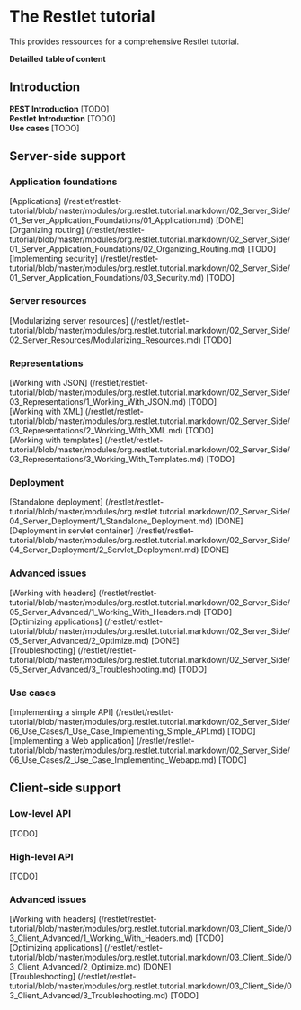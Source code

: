 The Restlet tutorial
================

This provides ressources for a comprehensive Restlet tutorial.

__Detailled table of content__

## Introduction ##

**REST Introduction** [TODO]  
**Restlet Introduction** [TODO]  
**Use cases** [TODO]  

## Server-side support ##

### Application foundations ###

[Applications] (/restlet/restlet-tutorial/blob/master/modules/org.restlet.tutorial.markdown/02_Server_Side/01_Server_Application_Foundations/01_Application.md) [DONE]  
[Organizing routing] (/restlet/restlet-tutorial/blob/master/modules/org.restlet.tutorial.markdown/02_Server_Side/01_Server_Application_Foundations/02_Organizing_Routing.md) [TODO]  
[Implementing security] (/restlet/restlet-tutorial/blob/master/modules/org.restlet.tutorial.markdown/02_Server_Side/01_Server_Application_Foundations/03_Security.md) [TODO]  

### Server resources ###

[Modularizing server resources] (/restlet/restlet-tutorial/blob/master/modules/org.restlet.tutorial.markdown/02_Server_Side/02_Server_Resources/Modularizing_Resources.md) [TODO]  

### Representations ###

[Working with JSON] (/restlet/restlet-tutorial/blob/master/modules/org.restlet.tutorial.markdown/02_Server_Side/03_Representations/1_Working_With_JSON.md) [TODO]  
[Working with XML] (/restlet/restlet-tutorial/blob/master/modules/org.restlet.tutorial.markdown/02_Server_Side/03_Representations/2_Working_With_XML.md) [TODO]  
[Working with templates] (/restlet/restlet-tutorial/blob/master/modules/org.restlet.tutorial.markdown/02_Server_Side/03_Representations/3_Working_With_Templates.md) [TODO]  

### Deployment ###

[Standalone deployment] (/restlet/restlet-tutorial/blob/master/modules/org.restlet.tutorial.markdown/02_Server_Side/04_Server_Deployment/1_Standalone_Deployment.md) [DONE]  
[Deployment in servlet container] (/restlet/restlet-tutorial/blob/master/modules/org.restlet.tutorial.markdown/02_Server_Side/04_Server_Deployment/2_Servlet_Deployment.md) [DONE]  

### Advanced issues ###

[Working with headers] (/restlet/restlet-tutorial/blob/master/modules/org.restlet.tutorial.markdown/02_Server_Side/05_Server_Advanced/1_Working_With_Headers.md) [TODO]  
[Optimizing applications] (/restlet/restlet-tutorial/blob/master/modules/org.restlet.tutorial.markdown/02_Server_Side/05_Server_Advanced/2_Optimize.md) [DONE]  
[Troubleshooting] (/restlet/restlet-tutorial/blob/master/modules/org.restlet.tutorial.markdown/02_Server_Side/05_Server_Advanced/3_Troubleshooting.md) [TODO]  

### Use cases ###

[Implementing a simple API] (/restlet/restlet-tutorial/blob/master/modules/org.restlet.tutorial.markdown/02_Server_Side/06_Use_Cases/1_Use_Case_Implementing_Simple_API.md) [TODO]  
[Implementing a Web application] (/restlet/restlet-tutorial/blob/master/modules/org.restlet.tutorial.markdown/02_Server_Side/06_Use_Cases/2_Use_Case_Implementing_Webapp.md) [TODO]  

## Client-side support ##

### Low-level API ###

[TODO]

### High-level API ###

[TODO]

### Advanced issues ###

[Working with headers] (/restlet/restlet-tutorial/blob/master/modules/org.restlet.tutorial.markdown/03_Client_Side/03_Client_Advanced/1_Working_With_Headers.md) [TODO]  
[Optimizing applications] (/restlet/restlet-tutorial/blob/master/modules/org.restlet.tutorial.markdown/03_Client_Side/03_Client_Advanced/2_Optimize.md) [DONE]  
[Troubleshooting] (/restlet/restlet-tutorial/blob/master/modules/org.restlet.tutorial.markdown/03_Client_Side/03_Client_Advanced/3_Troubleshooting.md) [TODO]  

